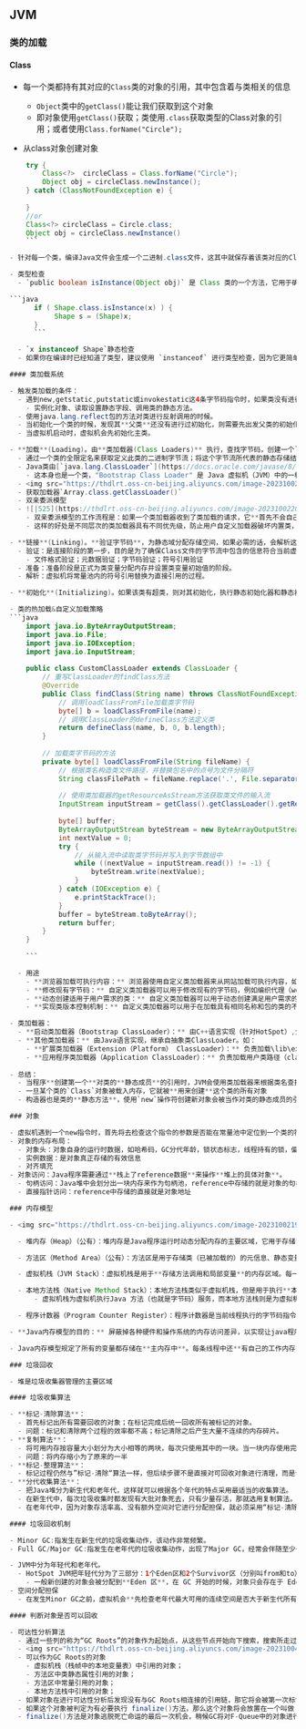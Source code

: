 ## JVM

### 类的加载

#### Class

- 每一个类都持有其对应的`Class`类的对象的引用，其中包含着与类相关的信息

  - `Object`类中的`getClass()`能让我们获取到这个对象
  - 即对象使用`getClass()`获取；类使用`.class`获取类型的Class对象的引用；或者使用`Class.forName("Circle");`

- 从class对象创建对象

```java
    try {
        Class<?>  circleClass = Class.forName("Circle"); 
        Object obj = circleClass.newInstance();
    } catch (ClassNotFoundException e) {
    
    }
    //or 
    Class<?> circleClass = Circle.class;
    Object obj = circleClass.newInstance()
    ```

- 针对每一个类，编译Java文件会生成一个二进制.class文件，这其中就保存着该类对应的Class对象的信息。

- 类型检查
  - `public boolean isInstance(Object obj)` 是 Class 类的一个方法，它用于确定指定的对象 `obj` 是否是与调用该方法的 Class 对象所表示的类或其子类的实例兼容(是否是子类)。如果兼容，返回 `true`；否则返回 `false`。（动态检查）

```java
      if ( Shape.class.isInstance(x) ) {
           Shape s = (Shape)x;
      }
      ```

  - `x instanceof Shape`静态检查
  - 如果你在编译时已经知道了类型，建议使用 `instanceof` 进行类型检查，因为它更简单、更常见，而且能够在编译时捕获类型不匹配的错误。如果你需要在运行时动态检查类型，可以使用 `isInstance` 方法。

#### 类加载系统

- 触发类加载的条件：	
  - 遇到new,getstatic,putstatic或invokestatic这4条字节码指令时，如果类没有进行过初始化，则需要先触发初始化。
    - 实例化对象、读取设置静态字段、调用类的静态方法。
  - 使用java.lang.reflect包的方法对类进行反射调用的时候。
  - 当初始化一个类的时候，发现其**父类**还没有进行过初始化，则需要先出发父类的初始化。
  - 当虚拟机启动时，虚拟机会先初始化主类。

- **加载**(Loading)。由**类加载器(Class Loaders)** 执行，查找字节码，创建一个`Class`对象。
  - 通过一个类的全限定名来获取定义此类的二进制字节流；将这个字节流所代表的静态存储结构转换为方法区内的运行时数据结构；在内存中生成一个代表这个类的java.lang.Class对象，作为方法区这个类的各种数据的访问入口。
  - Java类由[`java.lang.ClassLoader`](https://docs.oracle.com/javase/8/docs/api/java/lang/ClassLoader.html)加载。
    - 这本身也是一个类，"Bootstrap Class Loader" 是 Java 虚拟机（JVM）中的一种特殊类加载器，它是负责加载 Java 核心类库和其他 JDK 内部类的加载器。这个类加载器是 JVM 的一部分，通常由**本地代码**实现。
  - <img src="https://thdlrt.oss-cn-beijing.aliyuncs.com/image-20231002201139513.png" alt="image-20231002201139513" style="zoom:33%;" />
  - 获取加载器`Array.class.getClassLoader()`
  - 双亲委派模型
  - ![|525](https://thdlrt.oss-cn-beijing.aliyuncs.com/image-20231002202213181.png)
    - 双亲委派模型的工作流程是：如果一个类加载器收到了类加载的请求，它**首先不会自己去尝试加载**这个类，而是把**请求委托给父加载器**去完成，依次向上，因此，所有的类加载请求最终都应该被传递到顶层的启动类加载器中，只有当父加载器在它的搜索范围中**没有找到**所需的类时，即无法完成该加载，**子加载器才会尝试自己去加载该类**。
    - 这样的好处是不同层次的类加载器具有不同优先级，防止用户自定义加载器破坏内置类，比如不能改用一个假的String类

- **链接**(Linking)。**验证字节码**，为静态域分配存储空间，如果必需的话，会解析这个类创建的对其他类的所有引用（比如说该类持有`static`域）。
  - 验证：是连接阶段的第一步，目的是为了确保Class文件的字节流中包含的信息符合当前虚拟机的要求，并且不会危害虚拟机自身的安全。
    - 文件格式验证；元数据验证；字节码验证；符号引用验证
  - 准备：准备阶段是正式为类变量分配内存并设置类变量初始值的阶段。
  - 解析：虚拟机将常量池内的符号引用替换为直接引用的过程。

- **初始化**(Initializing)。如果该类有超类，则对其初始化，执行静态初始化器和静态初始化块。

- 类的热加载&自定义加载策略
```java
    import java.io.ByteArrayOutputStream;
    import java.io.File;
    import java.io.IOException;
    import java.io.InputStream;
    
    public class CustomClassLoader extends ClassLoader {
        // 重写ClassLoader的findClass方法
        @Override
        public Class findClass(String name) throws ClassNotFoundException {
            // 调用loadClassFromFile加载类字节码
            byte[] b = loadClassFromFile(name);
            // 调用ClassLoader的defineClass方法定义类
            return defineClass(name, b, 0, b.length);
        }
    
        // 加载类字节码的方法
        private byte[] loadClassFromFile(String fileName) {
            // 根据类名构造类文件路径，并替换包名中的点号为文件分隔符
            String classFilePath = fileName.replace('.', File.separatorChar) + ".class";
            
            // 使用类加载器的getResourceAsStream方法获取类文件的输入流
            InputStream inputStream = getClass().getClassLoader().getResourceAsStream(classFilePath);
            
            byte[] buffer;
            ByteArrayOutputStream byteStream = new ByteArrayOutputStream();
            int nextValue = 0;
            try {
                // 从输入流中读取类字节码并写入到字节数组中
                while ((nextValue = inputStream.read()) != -1) {
                    byteStream.write(nextValue);
                }
            } catch (IOException e) {
                e.printStackTrace();
            }
            buffer = byteStream.toByteArray();
            return buffer;
        }
    }
    
    ```

  - 用途
    - **浏览器加载可执行内容：** 浏览器使用自定义类加载器来从网站加载可执行内容，如Applets。浏览器可以使用不同的类加载器从不同的网页加载Applets，这些Applets通过HTTP访问网站上的原始字节码文件，并在JVM内部将它们转换成类。
    - **修改现有字节码：** 自定义类加载器可以用于修改现有的字节码，例如编织代理（weaving agents），这可以用于实现一些高级功能。
    - **动态创建适用于用户需求的类：** 自定义类加载器可以用于动态创建满足用户需求的类。
    - **实现类版本控制机制：** 自定义类加载器可以用于在加载具有相同名称和包的类的不同字节码时实现类版本控制机制。

- 类加载器：
  - **启动类加载器（Bootstrap ClassLoader）：** 由C++语言实现（针对HotSpot）,负责将存放在\lib目录或-Xbootclasspath参数指定的路径中的类库加载到内存中，即负责加载Java的核心类。
  - **其他类加载器：** 由Java语言实现，继承自抽象类ClassLoader。如：
    - **扩展类加载器（Extension（Platform） ClassLoader）：** 负责加载\lib\ext目录或java.ext.dirs系统变量指定的路径中的所有类库，即负责加载Java扩展的核心类之外的类。
    - **应用程序类加载器（Application ClassLoader）：** 负责加载用户类路径（classpath）上的指定类库，我们可以直接使用这个类加载器，通过ClassLoader.getSystemClassLoader()方法直接获取。一般情况，如果我们没有自定义类加载器默认就是用这个加载器
  
- 总结：
  - 当程序**创建第一个**对类的**静态成员**的引用时，JVM会使用类加载器来根据类名查找.class文件
  - 一旦某个类的`Class`对象被载入内存，它就被**用来创建**这个类的所有对象
  - 构造器也是类的**静态方法**，使用`new`操作符创建新对象会被当作对类的静态成员的引用

### 对象

- 虚拟机遇到一个new指令时，首先将去检查这个指令的参数是否能在常量池中定位到一个类的符号引用；检查这个符号引用代表的类**是否已经被加载**，解析和初始化过。如果没有，那必须先执行响应的**类加载过程**；在类加载检查功通过后，为新生对象分配内存。对象所需的内存大小在类加载完成后便可完全确定。
- 对象的内存布局：
  - 对象头：对象自身的运行时数据，如哈希码，GC分代年龄，锁状态标志，线程持有的锁，偏向线程ID，偏向时间戳等；类型指针，即对象指向它的类元数据的指针，虚拟机通过这个指针来确定这个对象是哪个类的实例。
  - 实例数据：是对象真正存储的有效信息
  - 对齐填充
- 对象访问：Java程序需要通过**栈上了reference数据**来操作**堆上的具体对象**。
  - 句柄访问：Java堆中会划分出一块内存来作为句柄池，reference中存储的就是对象的句柄地址，而句柄中包含了对实例数据与类型数据的各自具体的地址信息。
  - 直接指针访问：reference中存储的直接就是对象地址

### 内存模型

- <img src="https://thdlrt.oss-cn-beijing.aliyuncs.com/image-20231002194747154.png" alt="image-20231002194747154" style="zoom:50%;" />

  - 堆内存（Heap）（公有）：堆内存是Java程序运行时动态分配内存的主要区域，它用于存储**对象实例和数组**，所有通过 `new` 关键字创建的对象都会在堆上分配内存。

  - 方法区（Method Area）（公有）：方法区是用于存储类（已被加载的）的元信息、静态变量、常量和方法字节码等信息的地方。

  - 虚拟机栈（JVM Stack）：虚拟机栈是用于**存储方法调用和局部变量**的内存区域。每一个 java 方法从调用直至完成的过程，就对应着一个栈帧在虚拟机栈中入栈到出栈的过程。

  - 本地方法栈（Native Method Stack）：本地方法栈类似于虚拟机栈，但是用于执行**本地**（Native）方法，这些方法通常是由本地库实现的。
	  - 虚拟机栈为虚拟机执行Java 方法（也就是字节码）服务，而本地方法栈则是为虚拟机使用到的Native 方法服务。

  - 程序计数器（Program Counter Register）：程序计数器是当前线程执行的字节码指令的地址指示器。

- **Java内存模型的目的：** 屏蔽掉各种硬件和操作系统的内存访问差异，以实现让java程序在各种平台下都能达到一致的内存访问效果。

- Java内存模型规定了所有的变量都存储在**主内存中**。每条线程中还**有自己的工作内存**，线程的工作内存中保存了被**该线程**所使用到的变量（这些变量是从主内存中拷贝而来）。线程对变量的所有操作（读取，赋值）都必须在工作内存中进行。不同线程之间也**无法直接访问**对方工作内存中的变量，线程间变量值的传递均需要通过主内存来完成。

### 垃圾回收

- 堆是垃圾收集器管理的主要区域

#### 垃圾收集算法

- **标记-清除算法**：
  - 首先标记出所有需要回收的对象；在标记完成后统一回收所有被标记的对象。
  - 问题：标记和清除两个过程的效率都不高；标记清除之后产生大量不连续的内存碎片。
- **复制算法**：
  - 将可用内存按容量大小划分为大小相等的两块，每次只使用其中的一块。当一块内存使用完了，就将还存活着的对象复制到另一块上面，然后再把已使用过的内存空间一次清理掉。
  - 问题：将内存缩小为了原来的一半
- **标记-整理算法**：
  - 标记过程仍然与”标记-清除“算法一样，但后续步骤不是直接对可回收对象进行清理，而是让所有存活的对象都向一端移动，然后直接清理掉边界以外的内存。
- **分代收集算法**：
  - 把Java堆分为新生代和老年代，这样就可以根据各个年代的特点采用最适当的收集算法。
  - 在新生代中，每次垃圾收集时都发现有大批对象死去，只有少量存活，那就选用复制算法。（不均匀划分，如8:1）
  - 在老年代中，因为对象存活率高、没有额外空间对它进行分配担保，就必须采用“标记-清除”或“标记-整理”算法来进行回收。

#### 垃圾回收机制

- Minor GC:指发生在新生代的垃圾收集动作，该动作非常频繁。
- Full GC/Major GC:指发生在老年代的垃圾收集动作，出现了Major GC，经常会伴随至少一次的Minor GC。Major GC的速度一般会比Minor GC慢10倍以上。

- JVM中分为年轻代和老年代。
  - HotSpot JVM把年轻代分为了三部分：1个Eden区和2个Survivor区（分别叫from和to）。默认比例为8：1
    - 一般新创建的对象会被分配到**Eden 区**，在 GC 开始的时候，对象只会存在于 Eden 区和名为“From”的 Survivor 区，紧接着进行 GC，Eden 区中所有存活的对象都会被复制到“To”，而在“From”区中，仍存活的对象会根据他们的年龄值来决定去向。年龄达到一定值(年龄阈值，可以通过-XX: MaxTenuringThreshold 来设置)的对象会被移动到**年老代**中，没有达到阈值的对象会被复制到 **“To”区域**。经过这次 GC 后，Eden 区和 From 区已经被清空。这个时候，“From”和“To”会交换他们的角色，保证名为 To 的 Survivor 区域是空的。
- 空间分配担保
  - 在发生Minor GC之前，虚拟机会**先检查老年代最大可用的连续空间是否大于新生代所有对象的总空间**，如果这个条件成立，那么Minor GC可以 确保是安全的。如果不成立，则虚拟机**会查看HandlePromotionFailure设置值是否允许担保失败**。如果允许，那会继续检查老年代最大可用的连续空间**是否大于历次晋升到老年代对象的平均大小，如果大于，则将尝试进行一次Minor GC**，尽管这个Minor GC是有风险的。如果小于，或者HandlePromotionFailure设置不允许冒险，那这时也要改为进行一次Full GC。

#### 判断对象是否可以回收

- 可达性分析算法
  - 通过一些列的称为“GC Roots”的对象作为起始点，从这些节点开始向下搜索，搜索所走过的路径称为引用链，当一个对象到GC Roots没有任何引用链相连时（就是从GC Roots 到这个对象是不可达），则证明此对象是不可用的。所以它们会被判定为可回收对象。
  - <img src="https://thdlrt.oss-cn-beijing.aliyuncs.com/image-20231004203224187.png" alt="image-20231004203224187" style="zoom:33%;" />
  - 可以作为GC Roots的对象
    - 虚拟机栈（栈帧中的本地变量表）中引用的对象；
    - 方法区中类静态属性引用的对象；
    - 方法区中常量引用的对象；
    - 本地方法栈中引用的对象；
  - 如果对象在进行可达性分析后发现没有与GC Roots相连接的引用链，那它将会被第一次标记并且进行一次筛选，筛选的条件是此对象是否有必要执行finalize()方法。当对象没有覆盖finalize()方法，或者finalize()方法已经被虚拟机调用过，虚拟机将这两种情况都视为“没有必要执行”。
  - 如果这个对象被判定为有必要执行 finalize()方法，那么这个对象将会放置在一个叫做 F-Queue 队列之中，并在稍后由一个由虚拟机自动建立的、低优先级的 Finalizer 线程去执行它。
  - finalize()方法是对象逃脱死亡命运的最后一次机会，稍候GC将对F-Queue中的对象进行第二次小规模的标记，如果对象要在finalie()中成功拯救自己——只要重新与引用链上的任何一个对象建立关联即可，譬如把自己（this关键字）赋值给某个类变量或者对象的成员变量，那在第二次标记时它将会被移除出“即将回收”的集合；如果对象这时候还没有逃脱，那基本上它就真的被回收了。